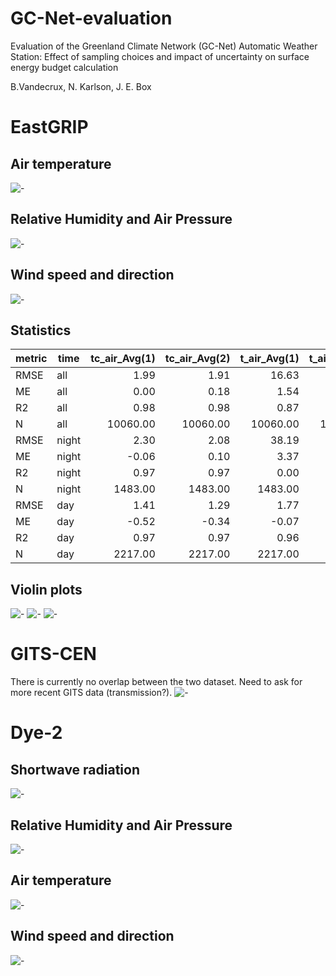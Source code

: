 # GC-Net-evaluation

Evaluation of the Greenland Climate Network (GC-Net) Automatic Weather Station: 
Effect of sampling choices and impact of uncertainty on surface energy budget calculation

B.Vandecrux, N. Karlson, J. E. Box

 

# EastGRIP
## Air temperature
![-](Output/EGP_temp.png)
## Relative Humidity and Air Pressure
![-](Output/EGP_rh_pres.png)
## Wind speed and direction
![-](Output/EGP_wind.png)
## Statistics
|metric|time |tc_air_Avg(1)|tc_air_Avg(2)|t_air_Avg(1)|t_air_Avg(2)|rh_Avg(1)|rh_Avg(2)|SpecificHumidity(g/kg)|pressure_Avg|U_Avg(1)|U_Avg(2)|Dir_Avg(1)|Dir_Avg(2)|
|------|-----|------------:|------------:|-----------:|-----------:|--------:|--------:|---------------------:|-----------:|-------:|-------:|---------:|---------:|
|RMSE  |all  |         1.99|         1.91|       16.63|       16.89|    35.26|    51.49|                  0.01|        4.62|    2.10|    0.97|   1397.31|   1337.06|
|ME    |all  |         0.00|         0.18|        1.54|        1.80|    -4.77|    -6.33|                  0.10|       -0.15|   -0.40|    0.04|    -17.08|    -17.76|
|R2    |all  |         0.98|         0.98|        0.87|        0.87|     0.67|     0.50|                  0.97|        0.96|    0.59|    0.81|      0.29|      0.35|
|N     |all  |     10060.00|     10060.00|    10060.00|    10060.00| 10060.00| 10060.00|              10060.00|    10060.00|10060.00|10060.00|  10060.00|  10060.00|
|RMSE  |night|         2.30|         2.08|       38.19|       38.03|    41.52|    50.64|                  0.00|        3.47|    3.01|    1.34|    947.46|    949.96|
|ME    |night|        -0.06|         0.10|        3.37|        3.46|    -5.98|    -6.73|                  0.05|        0.47|   -0.51|   -0.02|    -18.13|    -17.75|
|R2    |night|         0.97|         0.97|        0.00|        0.01|     0.59|     0.50|                  0.91|        0.96|    0.48|    0.77|      0.55|      0.54|
|N     |night|      1483.00|      1483.00|     1483.00|     1483.00|  1483.00|  1483.00|               1483.00|     1483.00| 1483.00| 1483.00|   1483.00|   1483.00|
|RMSE  |day  |         1.41|         1.29|        1.77|        2.33|    33.41|    60.18|                  0.02|       10.42|    1.20|    0.62|   1858.82|   1799.55|
|ME    |day  |        -0.52|        -0.34|       -0.07|        0.42|    -2.84|    -5.96|                  0.15|       -0.74|   -0.25|    0.08|    -15.97|    -17.42|
|R2    |day  |         0.97|         0.97|        0.96|        0.95|     0.03|    -0.42|                  0.96|        0.77|    0.69|    0.84|      0.17|      0.25|
|N     |day  |      2217.00|      2217.00|     2217.00|     2217.00|  2217.00|  2217.00|               2217.00|     2217.00| 2217.00| 2217.00|   2217.00|   2217.00|


## Violin plots
![-](Output/EGP_temp_violin..png)
![-](Output/EGP_rh_pres_violin..png)
![-](Output/EGP_wind_violin..png)



# GITS-CEN

There is currently no overlap between the two dataset.
Need to ask for more recent GITS data (transmission?).
![-](Output/GITS_CEN_temp..png)

# Dye-2
## Shortwave radiation
![-](Output/dye-2_SWrad.png)
## Relative Humidity and Air Pressure
![-](Output/dye-2_rh_pres.png)
## Air temperature
![-](Output/dye-2_temp.png)
## Wind speed and direction
![-](Output/dye-2_wind.png)

